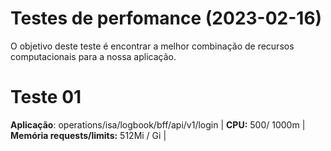 # Testes de perfomance (2023-02-16)

O objetivo deste teste é encontrar a melhor combinação de recursos computacionais para a nossa aplicação.

# Teste 01

**Aplicação**: 
operations/isa/logbook/bff/api/v1/login |
**CPU:**
500/ 1000m |
**Memória requests/limits:**
512Mi / Gi |






